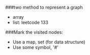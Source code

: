 ###two method to represent a graph
- array
- list: leetcode 133

###Mark the visited nodes:
- Use a map, set (for data structure)
- Use some symbol, '#'